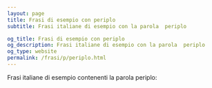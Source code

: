 ```yaml
---
layout: page
title: Frasi di esempio con periplo 
subtitle: Frasi italiane di esempio con la parola  periplo

og_title: Frasi di esempio con periplo 
og_description: Frasi italiane di esempio con la parola  periplo
og_type: website
permalink: /frasi/p/periplo.html
---
```


Frasi italiane di esempio contenenti la parola periplo:


